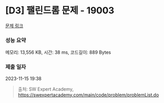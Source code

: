# [D3] 팰린드롬 문제 - 19003 

[문제 링크](https://swexpertacademy.com/main/code/problem/problemDetail.do?contestProbId=AYtrCJQaDb4DFAR-) 

### 성능 요약

메모리: 13,556 KB, 시간: 38 ms, 코드길이: 889 Bytes

### 제출 일자

2023-11-15 19:38



> 출처: SW Expert Academy, https://swexpertacademy.com/main/code/problem/problemList.do
